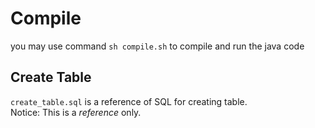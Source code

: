 # Compile  
you may use command `sh compile.sh` to compile and run the java code
## Create Table  
`create_table.sql` is a reference of SQL for creating table.  
Notice: This is a *reference* only.
